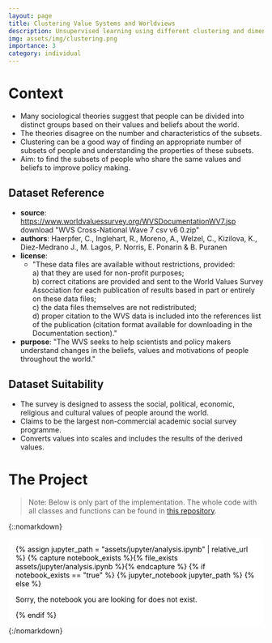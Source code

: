 ```yaml
---
layout: page
title: Clustering Value Systems and Worldviews
description: Unsupervised learning using different clustering and dimensionality reduction methods to analyse the results of a questionnaire about values and worldviews.
img: assets/img/clustering.png
importance: 3
category: individual
---
```


# Context

- Many sociological theories suggest that people can be divided into distinct groups based on their values and beliefs about the world.
- The theories disagree on the number and characteristics of the subsets.
- Clustering can be a good way of finding an appropriate number of subsets of people and understanding the properties of these subsets.
- Aim: to find the subsets of people who share the same values and beliefs to improve policy making.

## Dataset Reference

- **source**: https://www.worldvaluessurvey.org/WVSDocumentationWV7.jsp download "WVS Cross-National Wave 7 csv v6 0.zip"
- **authors**: Haerpfer, C., Inglehart, R., Moreno, A., Welzel, C., Kizilova, K., Diez-Medrano J., M. Lagos, P. Norris, E. Ponarin & B. Puranen
- **license**:
  - "These data files are available without restrictions, provided: <br>
    a) that they are used for non-profit purposes; <br>
    b) correct citations are provided and sent to the World Values Survey Association for each publication of results based in part or entirely on these data files; <br>
    c) the data files themselves are not redistributed; <br>
    d) proper citation to the WVS data is included into the references list of the publication (citation format available for downloading in the Documentation section)."
- **purpose**: "The WVS seeks to help scientists and policy makers understand changes in the beliefs, values and motivations of people throughout the world."

## Dataset Suitability

- The survey is designed to assess the social, political, economic, religious and cultural values of people around the world.
- Claims to be the largest non-commercial academic social survey programme.
- Converts values into scales and includes the results of the derived values.

# The Project

> Note: Below is only part of the implementation. The whole code with all classes and functions can be found in [this repository](https://github.com/lartmann/Clustering-Value-Systems-and-Worldviews).

{::nomarkdown}

<div style="background-color: white; color: black; padding: 1em; border-radius: 8px;">
{% assign jupyter_path = "assets/jupyter/analysis.ipynb" | relative_url %}
{% capture notebook_exists %}{% file_exists assets/jupyter/analysis.ipynb %}{% endcapture %}
{% if notebook_exists == "true" %}
{% jupyter_notebook jupyter_path %}
{% else %}

<p>Sorry, the notebook you are looking for does not exist.</p>
{% endif %}
</div>
{:/nomarkdown}
